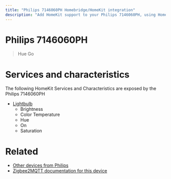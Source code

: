 ```yaml
---
title: "Philips 7146060PH Homebridge/HomeKit integration"
description: "Add HomeKit support to your Philips 7146060PH, using Homebridge, Zigbee2MQTT and homebridge-z2m."
---
```

<!---
This file has been GENERATED using src/docgen/docgen.ts
DO NOT EDIT THIS FILE MANUALLY!
-->
# Philips 7146060PH
> Hue Go


# Services and characteristics
The following HomeKit Services and Characteristics are exposed by
the Philips 7146060PH

* [Lightbulb](../../light.md)
  * Brightness
  * Color Temperature
  * Hue
  * On
  * Saturation


# Related
* [Other devices from Philips](../index.md#philips)
* [Zigbee2MQTT documentation for this device](https://www.zigbee2mqtt.io/devices/7146060PH.html)